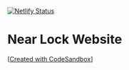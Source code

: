 [![Netlify Status](https://api.netlify.com/api/v1/badges/0d3e3be9-e662-4d24-b7dc-b292de07c7c3/deploy-status)](https://app.netlify.com/sites/csb-2tvn9/deploys)

# Near Lock Website

[[Created with CodeSandbox](https://codesandbox.io/s/github/shoowack/near-lock-website)]
